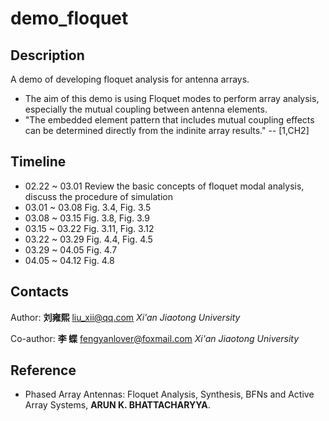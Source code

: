 # demo_floquet

## Description

A demo of developing floquet analysis for antenna arrays.

- The aim of this demo is using Floquet modes to perform array analysis, especially the mutual coupling between antenna elements.
- "The embedded element pattern that includes mutual coupling effects can be determined directly from the indinite array results." -- [1,CH2]

## Timeline

- 02.22 ~ 03.01  Review the basic concepts of floquet modal analysis, discuss the procedure of simulation
- 03.01 ~ 03.08  Fig. 3.4, Fig. 3.5
- 03.08 ~ 03.15  Fig. 3.8, Fig. 3.9
- 03.15 ~ 03.22  Fig. 3.11, Fig. 3.12
- 03.22 ~ 03.29  Fig. 4.4, Fig. 4.5
- 03.29 ~ 04.05  Fig. 4.7
- 04.05 ~ 04.12  Fig. 4.8

## Contacts

Author: **刘雍熙** liu_xii@qq.com *Xi'an Jiaotong University*

Co-author: **李 蝶** fengyanlover@foxmail.com *Xi'an Jiaotong University*

## Reference

- Phased Array Antennas: Floquet Analysis, Synthesis, BFNs and Active Array Systems, **ARUN K. BHATTACHARYYA**.